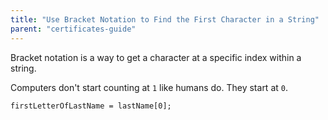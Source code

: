 ```yaml
---
title: "Use Bracket Notation to Find the First Character in a String"
parent: "certificates-guide"
---
```


Bracket notation is a way to get a character at a specific index within a string.

Computers don't start counting at `1` like humans do. They start at `0`.

    firstLetterOfLastName = lastName[0];
